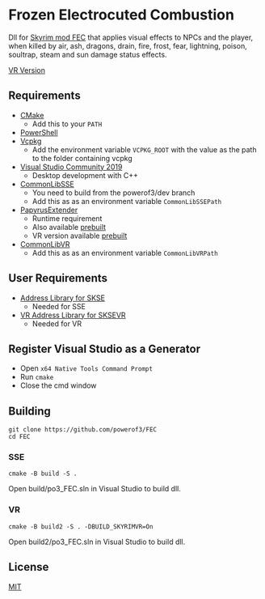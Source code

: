 # Frozen Electrocuted Combustion

Dll for [Skyrim mod FEC](https://www.nexusmods.com/skyrimspecialedition/mods/3532) that applies visual effects to NPCs and the player, when killed by air, ash, dragons, drain, fire, frost, fear, lightning, poison, soultrap, steam and sun damage status effects.

[VR Version](https://www.nexusmods.com/skyrimspecialedition/mods/59118)
## Requirements
* [CMake](https://cmake.org/)
	* Add this to your `PATH`
* [PowerShell](https://github.com/PowerShell/PowerShell/releases/latest)
* [Vcpkg](https://github.com/microsoft/vcpkg)
	* Add the environment variable `VCPKG_ROOT` with the value as the path to the folder containing vcpkg
* [Visual Studio Community 2019](https://visualstudio.microsoft.com/)
	* Desktop development with C++
* [CommonLibSSE](https://github.com/powerof3/CommonLibSSE/tree/dev)
	* You need to build from the powerof3/dev branch
	* Add this as as an environment variable `CommonLibSSEPath`
* [PapyrusExtender](https://github.com/powerof3/PapyrusExtenderSSE)
	* Runtime requirement
	* Also available [prebuilt](https://www.nexusmods.com/skyrimspecialedition/mods/22854)
	* VR version available [prebuilt](https://www.nexusmods.com/skyrimspecialedition/mods/58296)
* [CommonLibVR](https://github.com/alandtse/CommonLibVR/tree/vr)
	* Add this as as an environment variable `CommonLibVRPath`

## User Requirements
* [Address Library for SKSE](https://www.nexusmods.com/skyrimspecialedition/mods/32444)
	* Needed for SSE
* [VR Address Library for SKSEVR](https://www.nexusmods.com/skyrimspecialedition/mods/58101)
	* Needed for VR

## Register Visual Studio as a Generator
* Open `x64 Native Tools Command Prompt`
* Run `cmake`
* Close the cmd window

## Building
```
git clone https://github.com/powerof3/FEC
cd FEC
```
### SSE
```
cmake -B build -S .
```
Open build/po3_FEC.sln in Visual Studio to build dll.
### VR
```
cmake -B build2 -S . -DBUILD_SKYRIMVR=On
```
Open build2/po3_FEC.sln in Visual Studio to build dll.


## License
[MIT](LICENSE)
